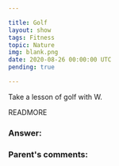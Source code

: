 ```yaml
---

title: Golf
layout: show
tags: Fitness
topic: Nature
img: blank.png
date: 2020-08-26 00:00:00 UTC
pending: true

---
```


Take a lesson of golf with W.

READMORE

### Answer:

### Parent's comments:
